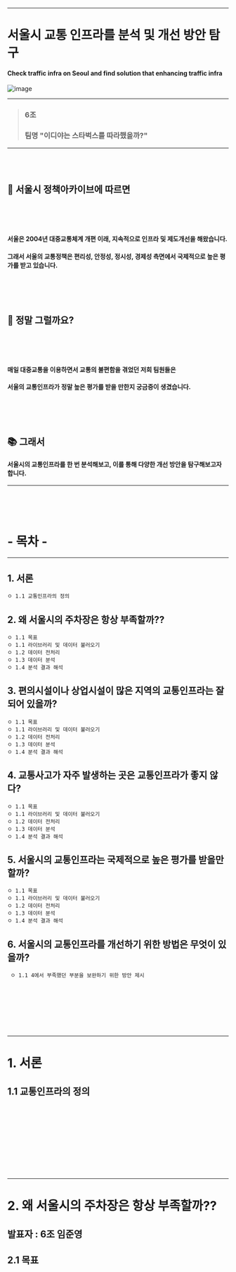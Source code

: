 -----------------------------------

# 서울시 교통 인프라를 분석 및 개선 방안 탐구
#### Check traffic infra on Seoul and find solution that enhancing traffic infra
![image](https://user-images.githubusercontent.com/110883172/199870328-d8690d96-e3cc-482c-b0fc-475e55e5ad21.png)

---------------------------------

> ### 6조
> ### 팀명 "이디야는 스타벅스를 따라했을까?"  
---------------------------------
<br />
<br />

##  👯 서울시 정책아카이브에 따르면
<br />
<br />
<br />

#### 서울은 2004년 대중교통체계 개편 이래, 지속적으로 인프라 및 제도개선을 해왔습니다.
#### 그래서 서울의 교통정책은 편리성, 안정성, 정시성, 경제성 측면에서 국제적으로 높은 평가를 받고 있습니다.  

<br />
<br />
<br />


## 🤔 정말 그럴까요?

<br />
<br />
<br />

#### 매일 대중교통을 이용하면서 교통의 불편함을 겪었던 저희 팀원들은 
#### 서울의 교통인프라가 정말 높은 평가를 받을 만한지 궁금증이 생겼습니다. 

<br />
<br />
<br />

## 📚 그래서 

#### 서울시의 교통인프라를 한 번 분석해보고, 이를 통해 다양한 개선 방안을 탐구해보고자 합니다.
---------------------
<br />
<br />
<br />





# - 목차 -
---------
## 1. 서론
    ㅇ 1.1 교통인프라의 정의


## 2. 왜 서울시의 주차장은 항상 부족할까??  
    
    ㅇ 1.1 목표
    ㅇ 1.1 라이브러리 및 데이터 불러오기
    ㅇ 1.2 데이터 전처리
    ㅇ 1.3 데이터 분석
    ㅇ 1.4 분석 결과 해석


## 3. 편의시설이나 상업시설이 많은 지역의 교통인프라는 잘 되어 있을까?  

    ㅇ 1.1 목표
    ㅇ 1.1 라이브러리 및 데이터 불러오기
    ㅇ 1.2 데이터 전처리
    ㅇ 1.3 데이터 분석
    ㅇ 1.4 분석 결과 해석
    

## 4. 교통사고가 자주 발생하는 곳은 교통인프라가 좋지 않다?  

    ㅇ 1.1 목표
    ㅇ 1.1 라이브러리 및 데이터 불러오기
    ㅇ 1.2 데이터 전처리
    ㅇ 1.3 데이터 분석
    ㅇ 1.4 분석 결과 해석


## 5. 서울시의 교통인프라는 국제적으로 높은 평가를 받을만 할까? 

    ㅇ 1.1 목표
    ㅇ 1.1 라이브러리 및 데이터 불러오기
    ㅇ 1.2 데이터 전처리
    ㅇ 1.3 데이터 분석
    ㅇ 1.4 분석 결과 해석
 
## 6. 서울시의 교통인프라를 개선하기 위한 방법은 무엇이 있을까?
 
     ㅇ 1.1 4에서 부족했던 부분을 보완하기 위한 방안 제시


<br />
<br />
<br />
<br />
<br />
<br />


------------------
# 1. 서론
## 1.1 교통인프라의 정의

<br />
<br />
<br />
<br />
<br />
<br />
<br />
<br />
<br />

-----------------------
# 2. 왜 서울시의 주차장은 항상 부족할까?? 

## 발표자 : 6조 임준영

## 2.1 목표

